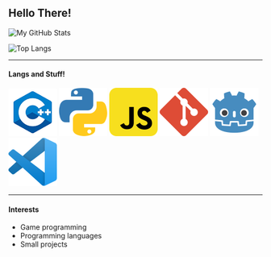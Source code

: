 ## Hello There!

![My GitHub Stats](https://github-readme-stats.vercel.app/api?username=conner-calhoun&show_icons=true&theme=dark)


![Top Langs](https://github-readme-stats.vercel.app/api/top-langs/?username=conner-calhoun&langs_count=8&layout=compact&theme=dark)


---
#### Langs and Stuff!

<a href="https://www.cplusplus.com/" title="C++"><img src="icons/c++.png" /></a>
<a href="https://www.python.org/" title="Python"><img src="icons/python.png" /></a>
<a href="https://en.wikipedia.org/wiki/JavaScript" title="JavaScript"><img src="icons/javascript.png" /></a>
<a href="https://git-scm.com/" title="Git"><img src="icons/git.png" /></a>
<a href="https://godotengine.org/" title="Godot"><img src="icons/godot.png" /></a>
<a href="https://code.visualstudio.com/" title="Visual Studio Code"><img src="icons/vscode.png" /></a>


---
#### Interests


- Game programming
- Programming languages
- Small projects
